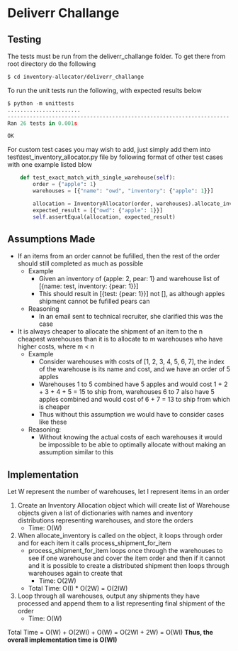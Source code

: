 # Deliverr Challange

## Testing

The tests must be run from the deliverr_challange folder.
To get there from root directory do the following

```sh
$ cd inventory-allocator/deliverr_challange
```

To run the unit tests run the following, with expected results below

```python
$ python -m unittests
.......................
----------------------------------------------------------------------
Ran 26 tests in 0.001s

OK
```

For custom test cases you may wish to add, just simply add them into test\test_inventory_allocator.py file by following format of other test cases with one example listed blow

```python
    def test_exact_match_with_single_warehouse(self):
        order = {"apple": 1}
        warehouses = [{"name": "owd", "inventory": {"apple": 1}}]

        allocation = InventoryAllocator(order, warehouses).allocate_inventory()
        expected_result = [{"owd": {"apple": 1}}]
        self.assertEqual(allocation, expected_result)
```

## Assumptions Made

- If an items from an order cannot be fufilled, then the rest of the order should still completed as much as possible
  - Example
    - Given an inventory of {apple: 2, pear: 1} and warehouse list of [{name: test, inventory: {pear: 1}}]
    - This should result in [{test: {pear: 1}}] not [], as although apples shipment cannot be fufilled pears can
  - Reasoning
    - In an email sent to technical recruiter, she clarified this was the case
- It is always cheaper to allocate the shipment of an item to the n cheapest warehouses than it is to allocate to m warehouses who have higher costs, where m < n
  - Example
    - Consider warehouses with costs of [1, 2, 3, 4, 5, 6, 7], the index of the warehouse is its name and cost, and we have an order of 5 apples
    - Warehouses 1 to 5 combined have 5 apples and would cost 1 + 2 + 3 + 4 + 5 = 15 to ship from, warehouses 6 to 7 also have 5 apples combined and would cost of 6 + 7 = 13 to ship from which is cheaper
    - Thus without this assumption we would have to consider cases like these
  - Reasoning:
    - Without knowing the actual costs of each warehouses it would be impossible to be able to optimally allocate without making an assumption similar to this

## Implementation

Let W represent the number of warehouses, let I represent items in an order

1. Create an Inventory Allocation object which will create list of Warehouse objects given a list of dictionaries with names and inventory distributions representing warehouses, and store the orders
   - Time: O(W)
2. When allocate_inventory is called on the object, it loops through order and for each item it calls process_shipment_for_item
   - process_shipment_for_item loops once through the warehouses to see if one warehouse and cover the item order and then if it cannot and it is possible to create a distributed shipment then loops through warehouses again to create that
     - Time: O(2W)
   - Total Time: O(I) \* O(2W) = O(2IW)
3. Loop through all warehouses, output any shipments they have processed and append them to a list representing final shipment of the order
   - Time: O(W)

Total Time = O(W) + O(2WI) + O(W) = O(2WI + 2W) = O(WI)
**Thus, the overall implementation time is O(WI)**
